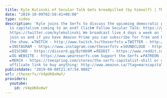 ```yaml
---
title: Kyle Kulinski of Secular Talk Gets breadpilled (by himself) | The Serfs
date: "2019-10-09T02:58:41+08:00"
type: video
description: 'Kyle joins the Serfs to discuss the upcoming democratic primary and
  is capitalism coming to an end? Click▼ Follow Secular Talk: https://www.youtube.com/user/SecularTalk
  https://twitter.com/kylekulinski We broadcast live 4 days a week on TWITCH. Come
  join us and if you have Amazon Prime you can subscribe for free and help support
  the show. ►TWITCH - http://www.twitch.tv/theserfstv ►TWITTER - http://www.twitter.com/theserfstv
  ►INSTAGRAM - https://www.instagram.com/theserfstv ►SOUNDCLOUD - https://soundcloud.com/theserfstv
  ►DISCORD - https://discord.gg/BztHb9M ►REDDIT - https://www.reddit.com/r/theserfstv
  ►OG WEBSITE - https://www.weareserfs.com Support the Serfs ►PATREON - http://www.patreon.com/theserfs
  ►MERCH - https://teespring.com/stores/the-serfs-capitalist-shill or use The Serfs
  affiliate link to buy anything: http://www.amazon.ca/?tag=marxcapital-20'
publishdate: "2019-08-08T21:47:54.000Z"
url: /theserfs/rV4pUK8xHwY/
providers:
  youtube:
    id: rV4pUK8xHwY
---
```

